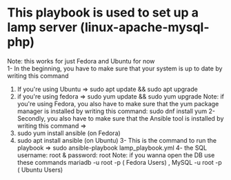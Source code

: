 #  This playbook is used to set up a lamp server (linux-apache-mysql-php) #
Note: this works for just Fedora and Ubuntu for now  
1- In the beginning, you have to make sure that your system is up to date by writing this command
  1) If you're using Ubuntu => sudo apt update && sudo apt upgrade
  2) if you're using fedora => sudo yum update && sudo yum upgrade
Note: if you're using Fedora, you also have to make sure that the yum package manager is installed by writing this command: sudo dnf install yum
2- Secondly, you also have to make sure that the Ansible tool is installed by writing this command =>
   1) sudo yum install ansible (on Fedora)
   2) sudo apt install ansible (on Ubuntu)
3- This is the command to run the playbook => sudo ansible-playbook lamp_playbook.yml
4- the SQL username: root & password: root
Note: if you wanna open the DB use these commands mariadb -u root -p ( Fedora Users)   ,   MySQL -u root -p ( Ubuntu Users)    
